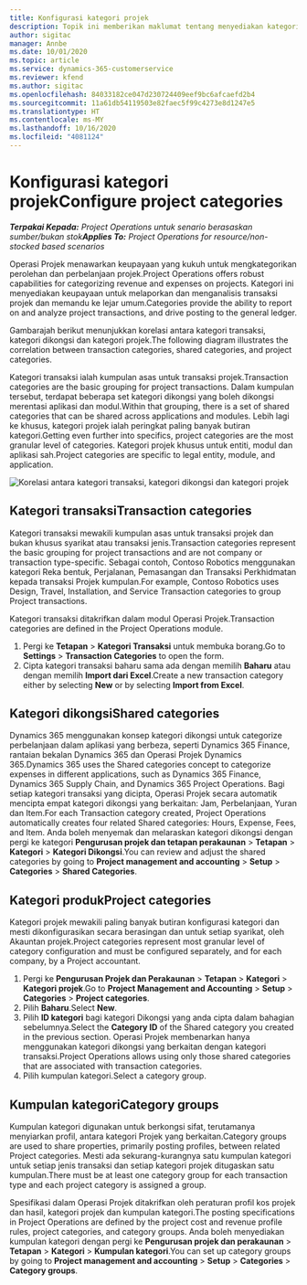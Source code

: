 ```yaml
---
title: Konfigurasi kategori projek
description: Topik ini memberikan maklumat tentang menyediakan kategori projek.
author: sigitac
manager: Annbe
ms.date: 10/01/2020
ms.topic: article
ms.service: dynamics-365-customerservice
ms.reviewer: kfend
ms.author: sigitac
ms.openlocfilehash: 84033182ce047d230724409eef9bc6afcaefd2b4
ms.sourcegitcommit: 11a61db54119503e82faec5f99c4273e8d1247e5
ms.translationtype: HT
ms.contentlocale: ms-MY
ms.lasthandoff: 10/16/2020
ms.locfileid: "4081124"
---
```

# <a name="configure-project-categories"></a><span data-ttu-id="16a85-103">Konfigurasi kategori projek</span><span class="sxs-lookup"><span data-stu-id="16a85-103">Configure project categories</span></span>

<span data-ttu-id="16a85-104">_**Terpakai Kepada:** Project Operations untuk senario berasaskan sumber/bukan stok_</span><span class="sxs-lookup"><span data-stu-id="16a85-104">_**Applies To:** Project Operations for resource/non-stocked based scenarios_</span></span>

<span data-ttu-id="16a85-105">Operasi Projek menawarkan keupayaan yang kukuh untuk mengkategorikan perolehan dan perbelanjaan projek.</span><span class="sxs-lookup"><span data-stu-id="16a85-105">Project Operations offers robust capabilities for categorizing revenue and expenses on projects.</span></span> <span data-ttu-id="16a85-106">Kategori ini menyediakan keupayaan untuk melaporkan dan menganalisis transaksi projek dan memandu ke lejar umum.</span><span class="sxs-lookup"><span data-stu-id="16a85-106">Categories provide the ability to report on and analyze project transactions, and drive posting to the general ledger.</span></span>

<span data-ttu-id="16a85-107">Gambarajah berikut menunjukkan korelasi antara kategori transaksi, kategori dikongsi dan kategori projek.</span><span class="sxs-lookup"><span data-stu-id="16a85-107">The following diagram illustrates the correlation between transaction categories, shared categories, and project categories.</span></span> 

<span data-ttu-id="16a85-108">Kategori transaksi ialah kumpulan asas untuk transaksi projek.</span><span class="sxs-lookup"><span data-stu-id="16a85-108">Transaction categories are the basic grouping for project transactions.</span></span> <span data-ttu-id="16a85-109">Dalam kumpulan tersebut, terdapat beberapa set kategori dikongsi yang boleh dikongsi merentasi aplikasi dan modul.</span><span class="sxs-lookup"><span data-stu-id="16a85-109">Within that grouping, there is a set of shared categories that can be shared across applications and modules.</span></span> <span data-ttu-id="16a85-110">Lebih lagi ke khusus, kategori projek ialah peringkat paling banyak butiran kategori.</span><span class="sxs-lookup"><span data-stu-id="16a85-110">Getting even further into specifics, project categories are the most granular level of categories.</span></span> <span data-ttu-id="16a85-111">Kategori projek khusus untuk entiti, modul dan aplikasi sah.</span><span class="sxs-lookup"><span data-stu-id="16a85-111">Project categories are specific to legal entity, module, and application.</span></span>

![Korelasi antara kategori transaksi, kategori dikongsi dan kategori projek](media/project-categories.png)

## <a name="transaction-categories"></a><span data-ttu-id="16a85-113">Kategori transaksi</span><span class="sxs-lookup"><span data-stu-id="16a85-113">Transaction categories</span></span>

<span data-ttu-id="16a85-114">Kategori transaksi mewakili kumpulan asas untuk transaksi projek dan bukan khusus syarikat atau transaksi jenis.</span><span class="sxs-lookup"><span data-stu-id="16a85-114">Transaction categories represent the basic grouping for project transactions and are not company or transaction type-specific.</span></span> <span data-ttu-id="16a85-115">Sebagai contoh, Contoso Robotics menggunakan kategori Reka bentuk, Perjalanan, Pemasangan dan Transaksi Perkhidmatan kepada transaksi Projek kumpulan.</span><span class="sxs-lookup"><span data-stu-id="16a85-115">For example, Contoso Robotics uses Design, Travel, Installation, and Service Transaction categories to group Project transactions.</span></span>

<span data-ttu-id="16a85-116">Kategori transaksi ditakrifkan dalam modul Operasi Projek.</span><span class="sxs-lookup"><span data-stu-id="16a85-116">Transaction categories are defined in the Project Operations module.</span></span> 
1. <span data-ttu-id="16a85-117">Pergi ke **Tetapan** \> **Kategori Transaksi** untuk membuka borang.</span><span class="sxs-lookup"><span data-stu-id="16a85-117">Go to **Settings** \> **Transaction Categories** to open the form.</span></span> 
2. <span data-ttu-id="16a85-118">Cipta kategori transaksi baharu sama ada dengan memilih **Baharu** atau dengan memilih **Import dari Excel**.</span><span class="sxs-lookup"><span data-stu-id="16a85-118">Create a new transaction category either by selecting **New** or by selecting **Import from Excel**.</span></span>

## <a name="shared-categories"></a><span data-ttu-id="16a85-119">Kategori dikongsi</span><span class="sxs-lookup"><span data-stu-id="16a85-119">Shared categories</span></span>

<span data-ttu-id="16a85-120">Dynamics 365 menggunakan konsep kategori dikongsi untuk categorize perbelanjaan dalam aplikasi yang berbeza, seperti Dynamics 365 Finance, rantaian bekalan Dynamics 365 dan Operasi Projek Dynamics 365.</span><span class="sxs-lookup"><span data-stu-id="16a85-120">Dynamics 365 uses the Shared categories concept to categorize expenses in different applications, such as Dynamics 365 Finance, Dynamics 365 Supply Chain, and Dynamics 365 Project Operations.</span></span> <span data-ttu-id="16a85-121">Bagi setiap kategori transaksi yang dicipta, Operasi Projek secara automatik mencipta empat kategori dikongsi yang berkaitan: Jam, Perbelanjaan, Yuran dan Item.</span><span class="sxs-lookup"><span data-stu-id="16a85-121">For each Transaction category created, Project Operations automatically creates four related Shared categories: Hours, Expense, Fees, and Item.</span></span> <span data-ttu-id="16a85-122">Anda boleh menyemak dan melaraskan kategori dikongsi dengan pergi ke kategori **Pengurusan projek dan tetapan perakaunan** \> **Tetapan** \> **Kategori** \> **Kategori Dikongsi**.</span><span class="sxs-lookup"><span data-stu-id="16a85-122">You can review and adjust the shared categories by going to **Project management and accounting** \> **Setup** \> **Categories** \> **Shared Categories**.</span></span>

## <a name="project-categories"></a><span data-ttu-id="16a85-123">Kategori produk</span><span class="sxs-lookup"><span data-stu-id="16a85-123">Project categories</span></span>

<span data-ttu-id="16a85-124">Kategori projek mewakili paling banyak butiran konfigurasi kategori dan mesti dikonfigurasikan secara berasingan dan untuk setiap syarikat, oleh Akauntan projek.</span><span class="sxs-lookup"><span data-stu-id="16a85-124">Project categories represent most granular level of category configuration and must be configured separately, and for each company, by a Project accountant.</span></span>

1. <span data-ttu-id="16a85-125">Pergi ke **Pengurusan Projek dan Perakaunan** \> **Tetapan** \> **Kategori** \> **Kategori projek**.</span><span class="sxs-lookup"><span data-stu-id="16a85-125">Go to **Project Management and Accounting** \> **Setup** \> **Categories** \> **Project categories**.</span></span>
2. <span data-ttu-id="16a85-126">Pilih **Baharu**.</span><span class="sxs-lookup"><span data-stu-id="16a85-126">Select **New**.</span></span>
3. <span data-ttu-id="16a85-127">Pilih **ID kategori** bagi kategori Dikongsi yang anda cipta dalam bahagian sebelumnya.</span><span class="sxs-lookup"><span data-stu-id="16a85-127">Select the **Category ID** of the Shared category you created in the previous section.</span></span> <span data-ttu-id="16a85-128">Operasi Projek membenarkan hanya menggunakan kategori dikongsi yang berkaitan dengan kategori transaksi.</span><span class="sxs-lookup"><span data-stu-id="16a85-128">Project Operations allows using only those shared categories that are associated with transaction categories.</span></span>
4. <span data-ttu-id="16a85-129">Pilih kumpulan kategori.</span><span class="sxs-lookup"><span data-stu-id="16a85-129">Select a category group.</span></span>

## <a name="category-groups"></a><span data-ttu-id="16a85-130">Kumpulan kategori</span><span class="sxs-lookup"><span data-stu-id="16a85-130">Category groups</span></span>

<span data-ttu-id="16a85-131">Kumpulan kategori digunakan untuk berkongsi sifat, terutamanya menyiarkan profil, antara kategori Projek yang berkaitan.</span><span class="sxs-lookup"><span data-stu-id="16a85-131">Category groups are used to share properties, primarily posting profiles, between related Project categories.</span></span> <span data-ttu-id="16a85-132">Mesti ada sekurang-kurangnya satu kumpulan kategori untuk setiap jenis transaksi dan setiap kategori projek ditugaskan satu kumpulan.</span><span class="sxs-lookup"><span data-stu-id="16a85-132">There must be at least one category group for each transaction type and each project category is assigned a group.</span></span>

<span data-ttu-id="16a85-133">Spesifikasi dalam Operasi Projek ditakrifkan oleh peraturan profil kos projek dan hasil, kategori projek dan kumpulan kategori.</span><span class="sxs-lookup"><span data-stu-id="16a85-133">The posting specifications in Project Operations are defined by the project cost and revenue profile rules, project categories, and category groups.</span></span> <span data-ttu-id="16a85-134">Anda boleh menyediakan kumpulan kategori dengan pergi ke **Pengurusan projek dan perakaunan** \> **Tetapan** \> **Kategori** \> **Kumpulan kategori**.</span><span class="sxs-lookup"><span data-stu-id="16a85-134">You can set up category groups by going to **Project management and accounting** \> **Setup** \> **Categories** \> **Category groups**.</span></span>
